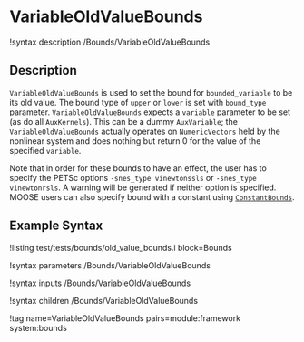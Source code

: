 # VariableOldValueBounds

!syntax description /Bounds/VariableOldValueBounds

## Description

`VariableOldValueBounds` is used to set the bound for `bounded_variable` to be its old value. The bound type of `upper` or `lower` is set with `bound_type` parameter. `VariableOldValueBounds` expects a `variable` parameter to be set (as do all `AuxKernels`). This can be a dummy
`AuxVariable`; the `VariableOldValueBounds` actually operates on `NumericVectors` held by the
nonlinear system and does nothing but return 0 for the value of the specified
`variable`.

Note that in order for these bounds to have an effect, the user has to specify the
PETSc options `-snes_type vinewtonssls` or `-snes_type vinewtonrsls`. A warning will be generated if neither option is specified. MOOSE users can also specify bound with a constant using [`ConstantBounds`](/ConstantBounds.md).

## Example Syntax

!listing test/tests/bounds/old_value_bounds.i block=Bounds

!syntax parameters /Bounds/VariableOldValueBounds

!syntax inputs /Bounds/VariableOldValueBounds

!syntax children /Bounds/VariableOldValueBounds

!tag name=VariableOldValueBounds pairs=module:framework system:bounds
